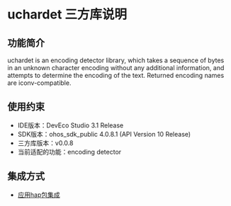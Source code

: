 # uchardet 三方库说明
## 功能简介
uchardet is an encoding detector library, which takes a sequence of bytes in an unknown character encoding without any additional information, and attempts to determine the encoding of the text. Returned encoding names are iconv-compatible.
## 使用约束
- IDE版本：DevEco Studio 3.1 Release
- SDK版本：ohos_sdk_public 4.0.8.1 (API Version 10 Release)
- 三方库版本：v0.0.8
- 当前适配的功能：encoding detector

## 集成方式
+ [应用hap包集成](docs/hap_integrate.md)
